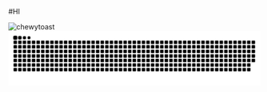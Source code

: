 #HI
<div align="left">
  <img src="https://github-readme-stats.vercel.app/api?username=dacortes&show_icons=true&title_color=fff&icon_color=79ff97&text_color=9f9f9f&bg_color=151515" alt="chewytoast" style="width:42%">
</div>

<div align="center">
  <a href="https://github.com/dacortes">
  <img  src="https://github.com/1999AZZAR/1999AZZAR/blob/main/resources/img/grid-snake.svg"
       alt="snake" /></a>